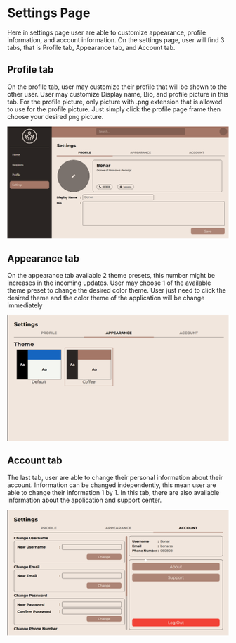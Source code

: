 # Settings Page
Here in settings page user are able to customize appearance, profile information, and account information. On the settings page, user will find 3 tabs, that is Profile tab, Appearance tab, and Account tab. 


## Profile tab
On the profile tab, user may customize their profile that will be shown to the other user. User may customize Display name, Bio, and profile picture in this tab. For the profile picture, only picture with .png extension that is allowed to use for the profile picture. Just simply click the profile page frame then choose your desired png picture.
<p align="center">
<img src="../../../images/SettingsPage_Profile_Tab.png" alt="Profile_Tab" widht="50%" height="50%"/>
</p>


## Appearance tab
On the appearance tab available 2 theme presets, this number might be increases in the incoming updates. User may choose 1 of the available theme preset to change the desired color theme. User just need to click the desired theme and the color theme of the application will be change immediately
<p align="center">
<img src="../../../images/SettingsPage_Appearance_Tab.png" alt="Account_Tab" widht="50%" height="50%"/>
</p>

## Account tab
The last tab, user are able to change their personal information about their account. Information can be changed independently, this mean user are able to change their information 1 by 1. In this tab, there are also available information about the application and support center.
<p align="center">
<img src="../../../images/SettingsPage_Account_Tab.png" alt="Account_Tab" widht="50%" height="50%"/>
</p>



    